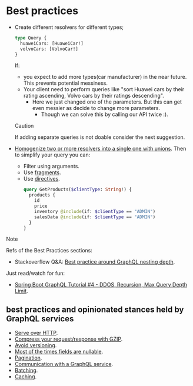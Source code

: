 # Best practices

- Create different resolvers for different types;

  ```graphql
  type Query {
    huaweiCars: [HuaweiCar!]
    volvoCars: [VolvoCar!]
  }
  ```

  If:

  - you expect to add more types(car manufacturer) in the near future. This prevents potential messiness.
  - Your client need to perform queries like "sort Huawei cars by their rating ascending, Volvo cars by their ratings descending".
    - Here we just changed one of the parameters. But this can get even messier as decide to change more parameters.
      - Though we can solve this by calling our API twice :).

  > [!CAUTION]
  >
  > If adding separate queries is not doable consider the next suggestion.

- [Homogenize two or more resolvers into a single one with unions](../data-types.md#union). Then to simplify your query you can:

  - Filter using arguments.
  - Use [fragments](../queries-and-mutations.md#dont-repeat-yourself-dry----named-fragments).
  - Use [directives](../queries-and-mutations.md#directives).
    ```graphql
    query GetProducts($clientType: String!) {
      products {
        id
        price
        inventory @include(if: $clientType == "ADMIN")
        salesData @include(if: $clientType == "ADMIN")
      }
    }
    ```

<!-- TK -->
<!-- - Define your schema based on a real life data model?
- Create efficient application focused queries and responses?
- GraphQL API should just model the data they describe? -->

> [!NOTE]
>
> Refs of the Best Practices sections:
>
> - Stackoverflow Q&A: [Best practice around GraphQL nesting depth](https://stackoverflow.com/q/66448806/8784518).
>
> Just read/watch for fun:
>
> - [Spring Boot GraphQL Tutorial #4 - DDOS, Recursion, Max Query Depth Limit](https://www.youtube.com/watch?v=JRh5Rd6Reis).

## best practices and opinionated stances held by GraphQL services

- [Serve over HTTP](./serve-over-http.md).
- [Compress your request/response with GZIP](./compress-your-req-res-with-gzip.md).
- [Avoid versioning](./avoid-versioning.md).
- [Most of the times fields are nullable](./most-of-the-times-fields-are-nullable.md).
- [Pagination](./pagination.md).
- [Communication with a GraphQL service](./communication-with-a-graphql-service.md).
- [Batching](./batching.md).
- [Caching](./caching.md).
